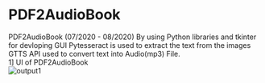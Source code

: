 # PDF2AudioBook   
PDF2AudioBook (07/2020 - 08/2020) By using Python libraries and tkinter for devloping GUI Pytesseract is used to extract the text from the images GTTS API used to convert text into Audio(mp3) File.  
1] UI of PDF2AudioBook   
![output1](https://github.com/user-attachments/assets/73ad0af6-a883-4d34-b7a9-8981e9b2a970)
